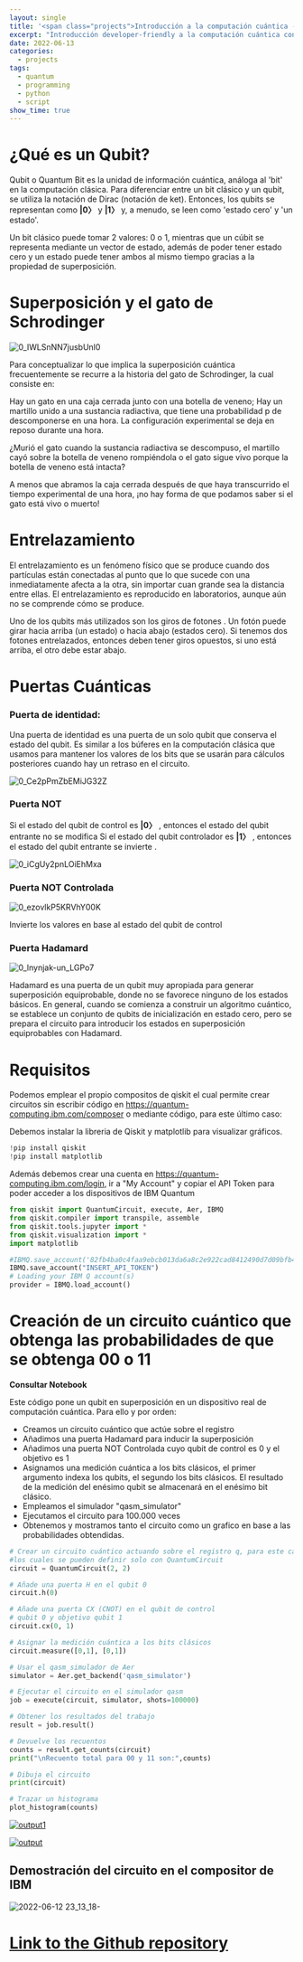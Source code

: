 ```yaml
---
layout: single
title: '<span class="projects">Introducción a la computación cuántica - Project</span>'
excerpt: "Introducción developer-friendly a la computación cuántica con Qiskit en dispositivos reales de computación cuántica proporcionados por IBM Quantum. Diseño de un circuito básico."
date: 2022-06-13
categories:
  - projects
tags:  
  - quantum
  - programming
  - python
  - script
show_time: true
---
```


# ¿Qué es un Qubit?
Qubit o Quantum Bit es la unidad de información cuántica, análoga al 'bit' en la computación clásica. Para diferenciar entre un bit clásico y un qubit, se utiliza la notación de Dirac (notación de ket). Entonces, los qubits se representan como **|0〉** y **|1〉** y, a menudo, se leen como 'estado cero' y 'un estado'.

Un bit clásico puede tomar 2 valores: 0 o 1, mientras que un cúbit se representa mediante un vector de estado, además de poder tener estado cero y un estado puede tener ambos al mismo tiempo gracias a la propiedad de superposición.

# Superposición y el gato de Schrodinger

![0_IWLSnNN7jusbUnl0](https://user-images.githubusercontent.com/67438760/173253887-fb43fbd6-78d5-4598-8ef2-17167833727d.png)

Para conceptualizar lo que implica la superposición cuántica frecuentemente se recurre a la historia del gato de Schrodinger, la cual consiste en:

Hay un gato en una caja cerrada junto con una botella de veneno; Hay un martillo unido a una sustancia radiactiva, que tiene una probabilidad p de descomponerse en una hora. La configuración experimental se deja en reposo durante una hora.

¿Murió el gato cuando la sustancia radiactiva se descompuso, el martillo cayó sobre la botella de veneno rompiéndola o el gato sigue vivo porque la botella de veneno está intacta?

A menos que abramos la caja cerrada después de que haya transcurrido el tiempo experimental de una hora, ¡no hay forma de que podamos saber si el gato está vivo o muerto!

# Entrelazamiento

El entrelazamiento es un fenómeno físico que se produce cuando dos partículas están conectadas al punto que lo que sucede con una inmediatamente afecta a la otra, sin importar cuan grande sea la distancia entre ellas. El entrelazamiento es reproducido en laboratorios, aunque aún no se comprende cómo se produce.

Uno de los qubits más utilizados son los giros de fotones . Un fotón puede girar hacia arriba (un estado) o hacia abajo (estados cero). Si tenemos dos fotones entrelazados, entonces deben tener giros opuestos, si uno está arriba, el otro debe estar abajo.

# Puertas Cuánticas

### Puerta de identidad: 

Una puerta de identidad es una puerta de un solo qubit que conserva el estado del qubit. Es similar a los búferes en la computación clásica que usamos para mantener los valores de los bits que se usarán para cálculos posteriores cuando hay un retraso en el circuito.

![0_Ce2pPmZbEMiJG32Z](https://user-images.githubusercontent.com/67438760/173253904-ae36e8f8-4da0-4ed5-a8ab-94090448b6cf.gif)

### Puerta NOT
Si el estado del qubit de control es **|0〉** , entonces el estado del qubit entrante no se modifica
Si el estado del qubit controlador es **|1〉** , entonces el estado del qubit entrante se invierte .

![0_iCgUy2pnLOiEhMxa](https://user-images.githubusercontent.com/67438760/173253968-9e28e400-742e-48cf-90d4-a1db23b753f5.gif)

### Puerta NOT Controlada

![0_ezovlkP5KRVhY00K](https://user-images.githubusercontent.com/67438760/173253959-c4f6d727-0aaa-49f0-9353-0f88e8686115.gif)


Invierte los valores en base al estado del qubit de control

### Puerta Hadamard

![0_lnynjak-un_LGPo7](https://user-images.githubusercontent.com/67438760/173253984-f102c5f0-a2d1-49d8-9421-5f1609a0a677.jpeg)

Hadamard es una puerta de un qubit muy apropiada para generar superposición equiprobable, donde no se favorece ninguno de los estados básicos.
En general, cuando se comienza a construir un algoritmo cuántico, se establece un conjunto de qubits de inicialización en estado cero, pero se prepara el circuito para introducir los estados en superposición equiprobables con Hadamard.


# Requisitos
Podemos emplear el propio compositos de qiskit el cual permite crear circuitos sin escribir código en https://quantum-computing.ibm.com/composer
o mediante código, para este último caso:

Debemos instalar la libreria de Qiskit y matplotlib para visualizar gráficos.

```python
!pip install qiskit
!pip install matplotlib
```

Además debemos crear una cuenta en https://quantum-computing.ibm.com/login, ir a "My Account" y copiar el API Token para poder acceder a los dispositivos de IBM Quantum

```python
from qiskit import QuantumCircuit, execute, Aer, IBMQ
from qiskit.compiler import transpile, assemble
from qiskit.tools.jupyter import *
from qiskit.visualization import *
import matplotlib

#IBMQ.save_account('82fb4ba0c4faa9ebcb013da6a8c2e922cad8412490d7d09bfb4a1261e34d5bd232cfb694f2fc2342ad29ce8489e1b0a5f9393371c760c1713693e956252c8e21')
IBMQ.save_account("INSERT_API_TOKEN")
# Loading your IBM Q account(s)
provider = IBMQ.load_account()

```

# Creación de un circuito cuántico que obtenga las probabilidades de que se obtenga 00 o 11

**Consultar Notebook**

Este código pone un qubit en superposición en un dispositivo real de computación cuántica.
Para ello y por orden:
- Creamos un circuito cuántico que actúe sobre el registro
- Añadimos una puerta Hadamard para inducir la superposición
- Añadimos una puerta NOT Controlada cuyo qubit de control es 0 y el objetivo es 1
- Asignamos una medición cuántica a los bits clásicos, el primer argumento indexa los qubits, el segundo los bits clásicos. El resultado de la medición del enésimo qubit se almacenará en el enésimo bit clásico.
- Empleamos el simulador "qasm_simulator"
- Ejecutamos el circuito para 100.000 veces
- Obtenemos y mostramos tanto el circuito como un grafico en base a las probabilidades obtendidas.

```python
# Crear un circuito cuántico actuando sobre el registro q, para este caso solo emplearemos 2 QuantumRegister y 2 ClassicalRegister
#los cuales se pueden definir solo con QuantumCircuit
circuit = QuantumCircuit(2, 2)

# Añade una puerta H en el qubit 0
circuit.h(0)

# Añade una puerta CX (CNOT) en el qubit de control
# qubit 0 y objetivo qubit 1
circuit.cx(0, 1)

# Asignar la medición cuántica a los bits clásicos
circuit.measure([0,1], [0,1])

# Usar el qasm_simulador de Aer
simulator = Aer.get_backend('qasm_simulator')

# Ejecutar el circuito en el simulador qasm
job = execute(circuit, simulator, shots=100000)

# Obtener los resultados del trabajo
result = job.result()

# Devuelve los recuentos
counts = result.get_counts(circuit)
print("\nRecuento total para 00 y 11 son:",counts)

# Dibuja el circuito
print(circuit)

# Trazar un histograma
plot_histogram(counts)
```

<a href="/assets/images/project-programacion-cuantica/output1.png"><img src="/assets/images/project-programacion-cuantica/output1.png" alt="output1"></a>

<a href="/assets/images/project-programacion-cuantica/output.png"><img src="/assets/images/project-programacion-cuantica/output.png" alt="output"></a>


## Demostración del circuito en el compositor de IBM

![2022-06-12 23_13_18-](https://user-images.githubusercontent.com/67438760/173253838-63761a02-5fa7-41ff-8212-a51c7fd2add1.png)

# [Link to the Github repository](https://github.com/jmlgomez73/Computacion-Cuantica)